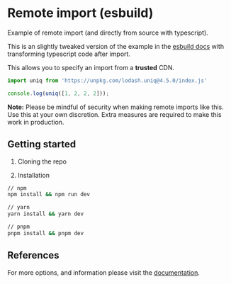 # Remote import (esbuild) 

Example of remote import (and directly from source with typescript).

This is an slightly tweaked version of the example in the [esbuild docs](https://esbuild.github.io/plugins/#http-plugin) with transforming typescript code after import.

This allows you to specify an import from a **trusted** CDN.

```js
import uniq from 'https://unpkg.com/lodash.uniq@4.5.0/index.js'

console.log(uniq([1, 2, 2, 2]));
```

**Note:** Please be mindful of security when making remote imports like this. Use this at your own discretion. Extra measures are required to make this work in production.

## Getting started

1. Cloning the repo

2. Installation

```sh
// npm
npm install && npm run dev

// yarn 
yarn install && yarn dev

// pnpm 
pnpm install && pnpm dev
```

## References

For more options, and information please visit the [documentation](https://esbuild.github.io/api/#build-api).
